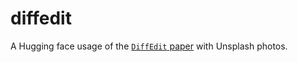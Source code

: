 # diffedit

A Hugging face usage of the [`DiffEdit` paper](https://arxiv.org/abs/2210.11427) with Unsplash photos.
